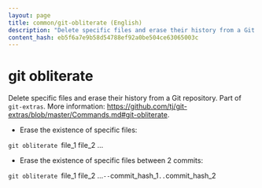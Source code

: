 ```yaml
---
layout: page
title: common/git-obliterate (English)
description: "Delete specific files and erase their history from a Git repository."
content_hash: eb5f6a7e9b58d54788ef92a0be504ce63065003c
---
```

# git obliterate

Delete specific files and erase their history from a Git repository.
Part of `git-extras`.
More information: <https://github.com/tj/git-extras/blob/master/Commands.md#git-obliterate>.

- Erase the existence of specific files:

`git obliterate `<span class="tldr-var badge badge-pill bg-dark-lm bg-white-dm text-white-lm text-dark-dm font-weight-bold">file_1 file_2 ...</span>

- Erase the existence of specific files between 2 commits:

`git obliterate `<span class="tldr-var badge badge-pill bg-dark-lm bg-white-dm text-white-lm text-dark-dm font-weight-bold">file_1 file_2 ...</span>` -- `<span class="tldr-var badge badge-pill bg-dark-lm bg-white-dm text-white-lm text-dark-dm font-weight-bold">commit_hash_1</span>`..`<span class="tldr-var badge badge-pill bg-dark-lm bg-white-dm text-white-lm text-dark-dm font-weight-bold">commit_hash_2</span>
